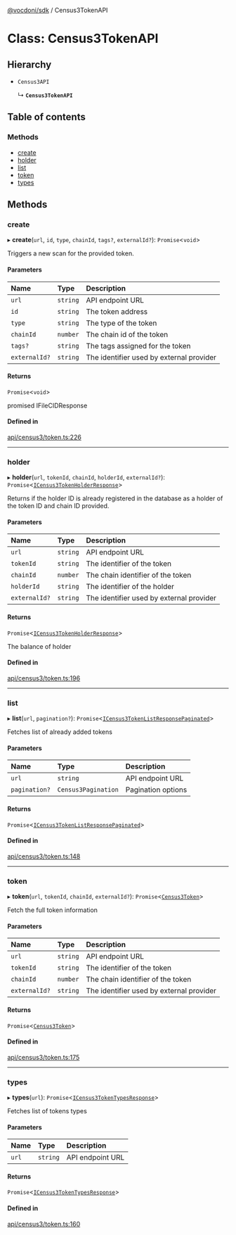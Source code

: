 [@vocdoni/sdk](/sdk) / Census3TokenAPI

# Class: Census3TokenAPI

## Hierarchy

- `Census3API`

  ↳ **`Census3TokenAPI`**

## Table of contents

### Methods

- [create](Census3TokenAPI#create)
- [holder](Census3TokenAPI#holder)
- [list](Census3TokenAPI#list)
- [token](Census3TokenAPI#token)
- [types](Census3TokenAPI#types)

## Methods

### create

▸ **create**(`url`, `id`, `type`, `chainId`, `tags?`, `externalId?`): `Promise`\<`void`\>

Triggers a new scan for the provided token.

#### Parameters

| Name | Type | Description |
| :------ | :------ | :------ |
| `url` | `string` | API endpoint URL |
| `id` | `string` | The token address |
| `type` | `string` | The type of the token |
| `chainId` | `number` | The chain id of the token |
| `tags?` | `string` | The tags assigned for the token |
| `externalId?` | `string` | The identifier used by external provider |

#### Returns

`Promise`\<`void`\>

promised IFileCIDResponse

#### Defined in

[api/census3/token.ts:226](https://github.com/vocdoni/vocdoni-sdk/blob/c61694d51d7ca609cdc86440f23c7a75ea39ea5b/src/api/census3/token.ts#L226)

___

### holder

▸ **holder**(`url`, `tokenId`, `chainId`, `holderId`, `externalId?`): `Promise`\<[`ICensus3TokenHolderResponse`](../interfaces/ICensus3TokenHolderResponse)\>

Returns if the holder ID is already registered in the database as a holder of the token ID and chain ID provided.

#### Parameters

| Name | Type | Description |
| :------ | :------ | :------ |
| `url` | `string` | API endpoint URL |
| `tokenId` | `string` | The identifier of the token |
| `chainId` | `number` | The chain identifier of the token |
| `holderId` | `string` | The identifier of the holder |
| `externalId?` | `string` | The identifier used by external provider |

#### Returns

`Promise`\<[`ICensus3TokenHolderResponse`](../interfaces/ICensus3TokenHolderResponse)\>

The balance of holder

#### Defined in

[api/census3/token.ts:196](https://github.com/vocdoni/vocdoni-sdk/blob/c61694d51d7ca609cdc86440f23c7a75ea39ea5b/src/api/census3/token.ts#L196)

___

### list

▸ **list**(`url`, `pagination?`): `Promise`\<[`ICensus3TokenListResponsePaginated`](../interfaces/ICensus3TokenListResponsePaginated)\>

Fetches list of already added tokens

#### Parameters

| Name | Type | Description |
| :------ | :------ | :------ |
| `url` | `string` | API endpoint URL |
| `pagination?` | `Census3Pagination` | Pagination options |

#### Returns

`Promise`\<[`ICensus3TokenListResponsePaginated`](../interfaces/ICensus3TokenListResponsePaginated)\>

#### Defined in

[api/census3/token.ts:148](https://github.com/vocdoni/vocdoni-sdk/blob/c61694d51d7ca609cdc86440f23c7a75ea39ea5b/src/api/census3/token.ts#L148)

___

### token

▸ **token**(`url`, `tokenId`, `chainId`, `externalId?`): `Promise`\<[`Census3Token`](../sdk-reference#census3token)\>

Fetch the full token information

#### Parameters

| Name | Type | Description |
| :------ | :------ | :------ |
| `url` | `string` | API endpoint URL |
| `tokenId` | `string` | The identifier of the token |
| `chainId` | `number` | The chain identifier of the token |
| `externalId?` | `string` | The identifier used by external provider |

#### Returns

`Promise`\<[`Census3Token`](../sdk-reference#census3token)\>

#### Defined in

[api/census3/token.ts:175](https://github.com/vocdoni/vocdoni-sdk/blob/c61694d51d7ca609cdc86440f23c7a75ea39ea5b/src/api/census3/token.ts#L175)

___

### types

▸ **types**(`url`): `Promise`\<[`ICensus3TokenTypesResponse`](../interfaces/ICensus3TokenTypesResponse)\>

Fetches list of tokens types

#### Parameters

| Name | Type | Description |
| :------ | :------ | :------ |
| `url` | `string` | API endpoint URL |

#### Returns

`Promise`\<[`ICensus3TokenTypesResponse`](../interfaces/ICensus3TokenTypesResponse)\>

#### Defined in

[api/census3/token.ts:160](https://github.com/vocdoni/vocdoni-sdk/blob/c61694d51d7ca609cdc86440f23c7a75ea39ea5b/src/api/census3/token.ts#L160)
